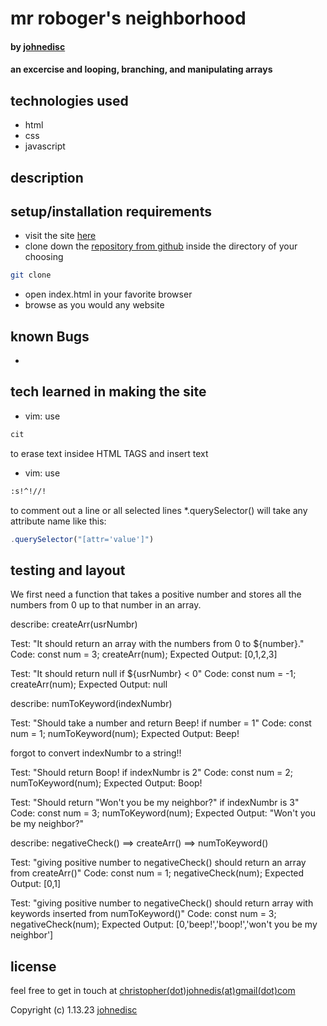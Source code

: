 
# mr roboger's neighborhood

#### by [johnedisc](https://johnedisc.github.io/portfolio/)

#### an excercise and looping, branching, and manipulating arrays

## technologies used

* html
* css
* javascript

## description



## setup/installation requirements

* visit the site [here]()
* clone down the [repository from github]() inside the directory of your choosing
```bash
git clone 
```
* open index.html in your favorite browser
* browse as you would any website

## known Bugs

* 

## tech learned in making the site

* vim: use 
```bash
cit
```
 to erase text insidee HTML TAGS and insert text
* vim: use 
```bash
:s!^!//!
``` 
 to comment out a line or all selected lines
*.querySelector() will take any attribute name like this: 
```javascript
.querySelector("[attr='value']")
```

## testing and layout

We first need a function that takes a positive number and stores all the numbers from 0 up to that number in an array.  

describe: createArr(usrNumbr)

Test: "It should return an array with the numbers from 0 to ${number}."
Code:
const num = 3;
createArr(num);
Expected Output: [0,1,2,3]

Test: "It should return null if ${usrNumbr} < 0"
Code:
const num = -1;
createArr(num);
Expected Output: null

describe: numToKeyword(indexNumbr)

Test: "Should take a number and return Beep! if number = 1"
Code:
const num = 1;
numToKeyword(num);
Expected Output: Beep!

forgot to convert indexNumbr to a string!!

Test: "Should return Boop! if indexNumbr is 2"
Code:
const num = 2;
numToKeyword(num);
Expected Output: Boop!

Test: "Should return "Won't you be my neighbor?" if indexNumbr is 3"
Code:
const num = 3;
numToKeyword(num);
Expected Output: "Won't you be my neighbor?"

describe: negativeCheck() ==> createArr() ==> numToKeyword()

Test: "giving positive number to negativeCheck() should return an array from createArr()"
Code:
const num = 1;
negativeCheck(num);
Expected Output: [0,1]

Test: "giving positive number to negativeCheck() should return array with keywords inserted from numToKeyword()"
Code:
const num = 3;
negativeCheck(num);
Expected Output: [0,'beep!','boop!','won\'t you be my neighbor']

## license

feel free to get in touch at [christopher(dot)johnedis(at)gmail(dot)com](christopher.johnedis@gmail.com)

Copyright (c) 1.13.23 [johnedisc](https://johnedisc.github.io/portfolio/)
